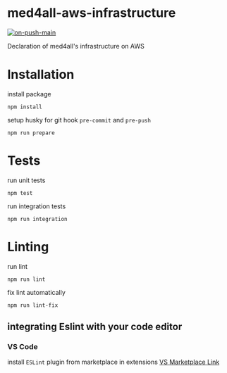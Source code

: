 # med4all-aws-infrastructure
[![on-push-main](https://github.com/gu-tum-gun-aeng/med4all-infra/actions/workflows/on-push-main.yaml/badge.svg)](https://github.com/gu-tum-gun-aeng/med4all-infra/actions/workflows/on-push-main.yaml)

Declaration of med4all's infrastructure on AWS

# Installation

install package

```
npm install
```

setup husky for git hook `pre-commit` and `pre-push`

```
npm run prepare
```

# Tests

run unit tests

```
npm test
```

run integration tests

```
npm run integration
```

# Linting

run lint

```
npm run lint
```

fix lint automatically

```
npm run lint-fix
```

## integrating Eslint with your code editor

### VS Code

install `ESLint` plugin from marketplace in extensions [VS Marketplace Link](https://marketplace.visualstudio.com/items?itemName=dbaeumer.vscode-eslint)
